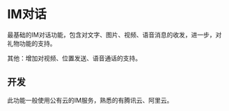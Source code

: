 # IM对话

最基础的IM对话功能，包含对文字、图片、视频、语音消息的收发，进一步，对礼物功能的支持。

其他：增加对视频、位置发送、语音通话的支持。

## 开发

此功能一般使用公有云的IM服务，熟悉的有腾讯云、阿里云。
